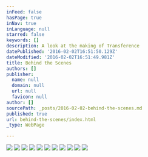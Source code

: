 ```yaml
---
inFeed: false
hasPage: true
inNav: true
inLanguage: null
starred: false
keywords: []
description: A look at the making of Transference
datePublished: '2016-02-02T16:51:50.129Z'
dateModified: '2016-02-02T16:51:49.981Z'
title: Behind the Scenes
authors: []
publisher:
  name: null
  domain: null
  url: null
  favicon: null
author: []
sourcePath: _posts/2016-02-02-behind-the-scenes.md
published: true
url: behind-the-scenes/index.html
_type: WebPage

---
```

![](https://the-grid-user-content.s3-us-west-2.amazonaws.com/0f50a856-2d8c-4dc6-a3f1-ed26a70e031e.JPG)
![](https://the-grid-user-content.s3-us-west-2.amazonaws.com/3e170013-5f22-4813-adaa-cc13c327c8c6.JPG)
![](https://the-grid-user-content.s3-us-west-2.amazonaws.com/3d015d05-f7be-4a0c-80f5-c5bc6017393a.JPG)
![](https://the-grid-user-content.s3-us-west-2.amazonaws.com/0978fca7-085c-4fc0-9f48-edd8655a2aac.JPG)
![](https://the-grid-user-content.s3-us-west-2.amazonaws.com/562a78b6-669e-463a-a240-e6171bb06ae6.JPG)
![](https://the-grid-user-content.s3-us-west-2.amazonaws.com/7c3c805d-c909-498e-bbf4-421c0f30b54c.JPG)
![](https://the-grid-user-content.s3-us-west-2.amazonaws.com/b1b00899-8fe2-43d8-a6d4-5b1fc361a0d4.JPG)
![](https://the-grid-user-content.s3-us-west-2.amazonaws.com/f669664e-b4bd-43ea-9361-90c0eb6a9d59.JPG)
![](https://the-grid-user-content.s3-us-west-2.amazonaws.com/d73d5365-ebd5-495b-a1b4-cab131a2ac45.JPG)
![](https://the-grid-user-content.s3-us-west-2.amazonaws.com/e4e77b87-cda9-4bc6-b718-bbc508e68005.JPG)
![](https://the-grid-user-content.s3-us-west-2.amazonaws.com/7f7546eb-07ed-4ce9-9832-7d7ca065bed9.JPG)
